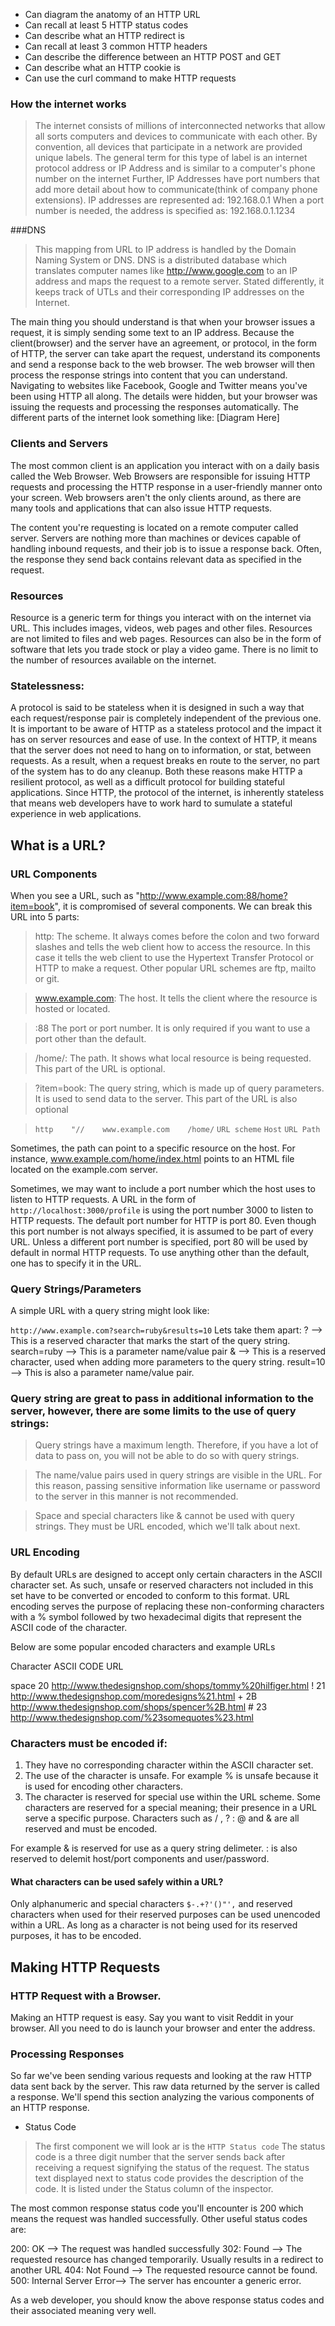 * Can diagram the anatomy of an HTTP URL 
* Can recall at least 5 HTTP status codes
* Can describe what an HTTP redirect is 
* Can recall at least 3 common HTTP headers 
* Can describe the difference between an HTTP POST and GET 
* Can describe what an HTTP cookie is 
* Can use the curl command to make HTTP requests 


### How the internet works 

> The internet consists of millions of interconnected networks that allow all sorts 
  computers and devices to communicate with each other. By convention, all devices 
  that participate in a network are provided unique labels. The general term for this
  type of label is an internet protocol address or IP Address and is similar 
  to a computer's phone number on the internet Further, IP Addresses have port numbers
  that add more detail about how to communicate(think of company phone extensions). 
  IP addresses are represented ad: 192.168.0.1 
  When a port number is needed, the address is specified as: 
  192.168.0.1.1234


  ###DNS  
  > This mapping from URL to IP address is handled by the Domain Naming System or DNS. 
    DNS is a distributed database which translates computer names like http://www.google.com
    to an IP address and maps the request to a remote server. Stated differently, it keeps track of UTLs and their corresponding IP addresses on the Internet. 

 The main thing you should understand is that when your browser issues a request, it is simply sending some text to an IP address. Because the client(browser) and the server have an agreement, or protocol, in the form of HTTP, the server can take apart the request, understand its components and send a response back to the web browser. The web browser will then process the response strings into content that you can understand. Navigating to websites like Facebook, Google and Twitter means you've been using HTTP all along. The details were hidden, but your browser was issuing the requests and processing the responses automatically. The different parts of the internet look something like: [Diagram Here]


### Clients and Servers
The most common client is an application you interact with on a daily basis called the Web Browser. Web Browsers are responsible for issuing HTTP requests and processing the HTTP response in a user-friendly manner onto your screen. Web browsers aren't the only clients around, as there are many tools and applications that can also issue HTTP requests. 

The content you're requesting is located on a remote computer called server. Servers are nothing more than machines or devices capable of handling inbound requests, and their job is to issue a response back. Often, the response they send back contains relevant data as specified in the request. 


### Resources  
Resource is a generic term for things you interact with on the internet via URL. 
This includes images, videos, web pages and other files. Resources are not limited to files and web pages. Resources can also be in the form of software that lets you trade stock or play a video game. There is no limit to the number of resources available on the internet. 

### Statelessness: 
A protocol is said to be stateless when it is designed in such a way that each request/response pair is completely independent of the previous one. It is important to be aware of HTTP as a stateless protocol and the impact it has on server resources and ease of use. In the context of HTTP, it means that the server does not need to hang on to information, or stat, between requests. As a result, when a request breaks en route to the server, no part of the system has to do any cleanup. Both these reasons make HTTP a resilient protocol, as well as a difficult protocol for building stateful applications. Since HTTP, the protocol of the internet, is inherently stateless that means web developers have to work hard to sumulate a stateful experience in web applications. 


## What is a URL? 


### URL Components 

When you see a URL, such as "http://www.example.com:88/home?item=book",
it is compromised of several components. We can break this URL into 5 parts: 

> http: 
The scheme. It always comes before the colon and two forward slashes and tells the web client how to access the resource. In this case it tells the web client to use the Hypertext Transfer Protocol or HTTP to make a request. Other popular URL schemes are ftp, mailto or git. 

> www.example.com: 
The host. It tells the client where the resource is hosted or located. 

> :88
The port or port number. It is only required if you want to use a port other than the default. 

> /home/:
The path. It shows what local resource is being requested. This part of the URL is optional. 

> ?item=book: 
The query string, which is made up of query parameters. It is used to send data to the server. This part of the URL is also optional 

> `http    "//    www.example.com    /home/`
  `URL scheme`        `Host`          `URL Path`

Sometimes, the path can point to a specific resource on the host. For instance, www.example.com/home/index.html points to an HTML file located on the example.com server. 

Sometimes, we may want to include a port number which the host uses to listen to HTTP requests. A URL in the form of `http://localhost:3000/profile` is using the port number 3000 to listen to HTTP requests. The default port number for HTTP is port 80. Even though this port number is not always specified, it is assumed to be part of every URL. Unless a different port number is specified, port 80 will be used by default in normal HTTP requests. To use anything other than the default, one has to specify it in the URL. 

### Query Strings/Parameters 

A simple URL with a query string might look like: 

`http://www.example.com?search=ruby&results=10`
Lets take them apart: 
? --> This is a reserved character that marks the start of the query string. 
search=ruby --> This is a parameter name/value pair 
& --> This is a reserved character, used when adding more parameters to the query string. 
result=10 --> This is also a parameter name/value pair. 

### Query string are great to pass in additional information to the server, however, there are some limits to the use of query strings: 

> Query strings have a maximum length. Therefore, if you have a lot of data to pass on, you will not be able to do so with query strings. 

> The name/value pairs used in query strings are visible in the URL. For this reason, passing sensitive information like username or password to the server in this manner is not recommended. 

> Space and special characters like & cannot be used with query strings. They must be URL encoded, which we'll talk about next. 

### URL Encoding 
By default URLs are designed to accept only certain characters in the ASCII character set. As such, unsafe or reserved characters not included in this set have to be converted or encoded to conform to this format. URL encoding serves the purpose of replacing these non-conforming characters with a % symbol followed by two hexadecimal digits that represent the ASCII code of the character. 

Below are some popular encoded characters and example URLs 

Character     ASCII CODE    URL   

  space          20			http://www.thedesignshop.com/shops/tommy%20hilfiger.html
    !            21         http://www.thedesignshop.com/moredesigns%21.html
    +            2B         http://www.thedesignshop.com/shops/spencer%2B.html
    #		     23         http://www.thedesignshop.com/%23somequotes%23.html

### Characters must be encoded if: 
1) They have no corresponding character within the ASCII character set. 
2) The use of the character is unsafe. For example % is unsafe because it is used for encoding other characters. 
3) The character is reserved for special use within the URL scheme. Some characters are reserved for a special meaning; their presence in a URL serve a specific purpose. Characters such as / , ? : @ and & are all reserved and must be encoded. 

For example & is reserved for use as a query string delimeter. : is also reserved to delemit host/port components and user/password. 

#### What characters can be used safely within a URL?  

 Only alphanumeric and special characters `$-.+?'()"',` and reserved characters when used for their reserved purposes can be used unencoded within a URL. As long as a character is not being used for its reserved purposes, it has to be encoded. 


## Making HTTP Requests 

### HTTP Request with a Browser. 

Making an HTTP request is easy. Say you want to visit Reddit in your browser. All you need to do is launch your browser and enter the address. 

### Processing Responses 

So far we've been sending various requests and looking at the raw HTTP data sent back by the server. This raw data returned by the server is called a response. We'll spend this section analyzing the various components of an HTTP response. 

- Status Code 
> The first component we will look ar is the `HTTP Status code` The status code is a three digit number that the server sends back after receiving a request signifying the status of the request. The status text displayed next to status code provides the description of the code. It is listed under the Status column of the inspector. 

The most common response status code you'll encounter is 200 which means the request was handled successfully. Other useful status codes are: 

200: OK --> The request was handled successfully
302: Found --> The requested resource has changed temporarily. Usually results in a redirect to another URL 
404: Not Found --> The requested resource cannot be found. 
500: Internal Server Error--> The server has encounter a generic error. 

As a web developer, you should know the above response status codes and their associated meaning very well. 





































































